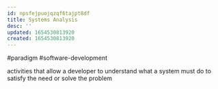 ```yaml
---
id: npsfejpuojqzqf6tajpt8df
title: Systems Analysis
desc: ''
updated: 1654530813920
created: 1654530813920
---
```

#paradigm #software-development

activities that allow a developer to understand what a system must do to satisfy the need or solve the problem
